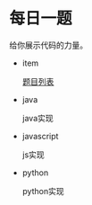 # 每日一题
给你展示代码的力量。

* item

    [题目列表](./item/README.md)

* java

    java实现

* javascript

    js实现

* python
  
    python实现